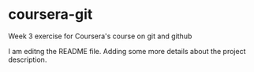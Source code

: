# coursera-git
Week 3 exercise for Coursera's course on git and github

I am editng the README file. Adding some more details about the project description.
